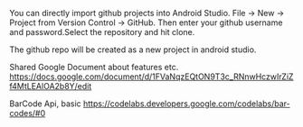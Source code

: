 

You can directly import github projects into Android Studio. File -> New -> Project from Version Control -> GitHub. Then enter your github username and password.Select the repository and hit clone.

The github repo will be created as a new project in android studio.

Shared Google Document about features etc.
https://docs.google.com/document/d/1FVaNqzEQtON9T3c_RNnwHczwIrZiZf4MtLEAlOA2b8Y/edit

BarCode Api, basic
https://codelabs.developers.google.com/codelabs/bar-codes/#0

